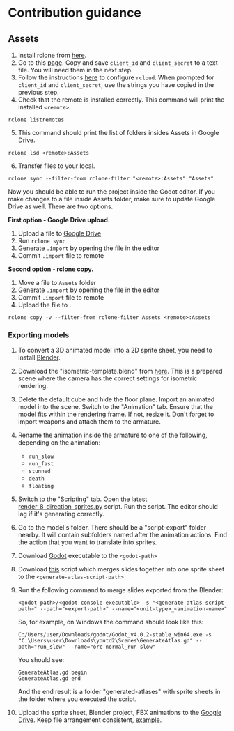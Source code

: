 # Contribution guidance

## Assets

1. Install rclone from [here](https://rclone.org/downloads/).
2. Go to this [page](https://console.cloud.google.com/apis/credentials/oauthclient/909699965518-qt5c21qf6r7mr3rg26vkh6nml4s397e7.apps.googleusercontent.com?project=youtd2-385722). Copy and save `client_id` and `client_secret` to a text file. You will need them in the next step.
3. Follow the instructions [here](https://rclone.org/drive/) to configure `rcloud`. When prompted for `client_id` and `client_secret`, use the strings you have copied in the previous step.
4. Check that the remote is installed correctly. This command will print the installed `<remote>`.
```
rclone listremotes
```
5. This command should print the list of folders insides Assets in Google Drive.
```
rclone lsd <remote>:Assets
```
6. Transfer files to your local.
```
rclone sync --filter-from rclone-filter "<remote>:Assets" "Assets"
```

Now you should be able to run the project inside the Godot editor. If you make changes to a file inside Assets folder, make sure to update Google Drive as well. There are two options.

**First option - Google Drive upload.**

1. Upload a file to [Google Drive](https://drive.google.com/drive/u/1/folders/1V9GN1uoX9-mu2J5IoWPaNJU2aC_ejGIA)
2. Run `rclone sync`
3. Generate `.import` by opening the file in the editor
4. Commit `.import` file to remote

**Second option - rclone copy.**
1. Move a file to `Assets` folder
2. Generate `.import` by opening the file in the editor
3. Commit `.import` file to remote
4. Upload the file to <remote>.
```
rclone copy -v --filter-from rclone-filter Assets <remote>:Assets
```

### Exporting models

1. To convert a 3D animated model into a 2D sprite sheet, you need to install [Blender](https://www.blender.org/download/).
2. Download the "isometric-template.blend" from [here](https://drive.google.com/drive/folders/1AU0lNWg0xuZFsjmeP-DU5UQZHaXhlC2d). This is a prepared scene where the camera has the correct settings for isometric rendering.
3. Delete the default cube and hide the floor plane. Import an animated model into the scene. Switch to the "Animation" tab. Ensure that the model fits within the rendering frame. If not, resize it. Don't forget to import weapons and attach them to the armature.
4. Rename the animation inside the armature to one of the following, depending on the animation:
    - `run_slow`
    - `run_fast`
    - `stunned`
    - `death`
    - `floating`
5. Switch to the "Scripting" tab. Open the latest [render_8_direction_sprites.py](https://github.com/Praytic/youtd2/blob/main/Scenes/render_8_direction_sprites.py) script. Run the script. The editor should lag if it's generating correctly.
6. Go to the model's folder. There should be a "script-export" folder nearby. It will contain subfolders named after the animation actions. Find the action that you want to translate into sprites.
7. Download [Godot](https://godotengine.org/download) executable to the `<godot-path>`
8. Download [this](https://github.com/Praytic/youtd2/blob/main/Scenes/GenerateAtlas.gd) script which merges slides together into one sprite sheet to the `<generate-atlas-script-path>`
9. Run the following command to merge slides exported from the Blender:
    ```
    <godot-path>/<godot-console-executable> -s "<generate-atlas-script-path>" --path="<export-path>" --name="<unit-type>_<animation-name>"
    ```
    So, for example, on Windows the command should look like this:
    ```
    C:/Users/user/Downloads/godot/Godot_v4.0.2-stable_win64.exe -s "C:\Users\user\Downloads\youtd2\Scenes\GenerateAtlas.gd" --path="run_slow" --name="orc-normal_run-slow"
    ```
    You should see:
    ```
    GenerateAtlas.gd begin
    GenerateAtlas.gd end
    ```
    And the end result is a folder "generated-atlases" with sprite sheets in the folder where you executed the script.
  
10. Upload the sprite sheet, Blender project, FBX animations to the [Google Drive](https://drive.google.com/drive/folders/1AU0lNWg0xuZFsjmeP-DU5UQZHaXhlC2d). Keep file arrangement consistent, [example](https://drive.google.com/drive/folders/1zdILF_XKJu2Arkjpcb5bo8DTLln5YXf6).
